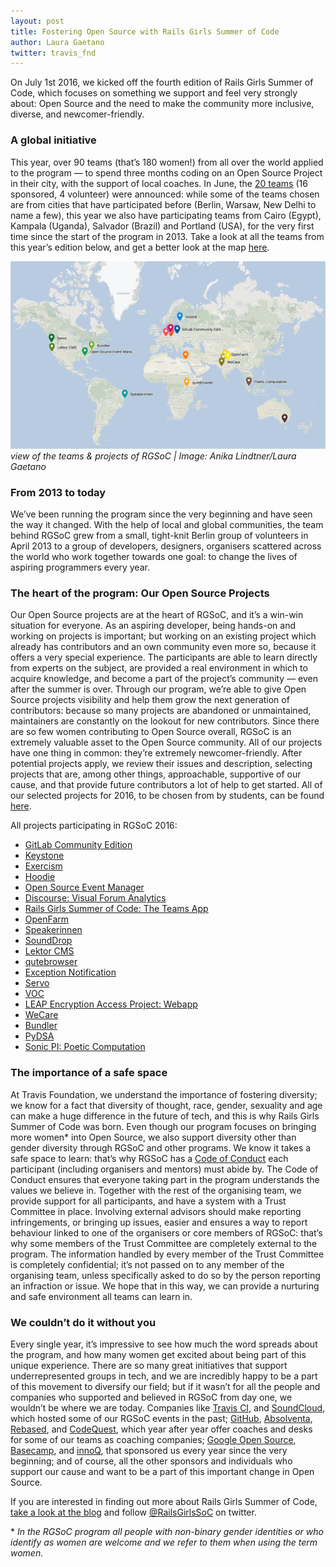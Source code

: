 ```yaml
---
layout: post
title: Fostering Open Source with Rails Girls Summer of Code
author: Laura Gaetano
twitter: travis_fnd
---
```


On July 1st 2016, we kicked off the fourth edition of Rails Girls Summer of Code, which focuses on something we support and feel very strongly about: Open Source and the need to make the community more inclusive, diverse, and newcomer-friendly.

### A global initiative

This year, over 90 teams (that’s 180 women!) from all over the world applied to the program — to spend three months coding on an Open Source Project in their city, with the support of local coaches. In June, the [20 teams](https://teams.railsgirlssummerofcode.org/teams) (16 sponsored, 4 volunteer) were announced: while some of the teams chosen are from cities that have participated before (Berlin, Warsaw, New Delhi to name a few), this year we also have participating teams from Cairo (Egypt), Kampala (Uganda), Salvador (Brazil) and Portland (USA), for the very first time since the start of the program in 2013. Take a look at all the teams from this year’s edition below, and get a better look at the map [here](https://drive.google.com/open?id=1-fqZtgmBTbs1cNw4MBB7mvoV96c&usp=sharing).

<a href="https://www.google.com/maps/d/u/0/viewer?mid=1-fqZtgmBTbs1cNw4MBB7mvoV96c"><img src="/images/blog/2016-08-19-rgsoc-map.png"></a>
<em> view of the teams & projects of RGSoC | Image: Anika Lindtner/Laura Gaetano</em>

### From 2013 to today

We’ve been running the program since the very beginning and have seen the way it changed. With the help of local and global communities, the team behind RGSoC grew from a small, tight-knit Berlin group of volunteers in April 2013 to a group of developers, designers, organisers scattered across the world who work together towards one goal: to change the lives of aspiring programmers every year.

### The heart of the program: Our Open Source Projects

Our Open Source projects are at the heart of RGSoC, and it’s a win-win situation for everyone. As an aspiring developer, being hands-on and working on projects is important; but working on an existing project which already has contributors and an own community even more so, because it offers a very special experience. The participants are able to learn directly from experts on the subject, are provided a real environment in which to acquire knowledge, and become a part of the project’s community — even after the summer is over. Through our program, we’re able to give Open Source projects visibility and help them grow the next generation of contributors: because so many projects are abandoned or unmaintained, maintainers are constantly on the lookout for new contributors. Since there are so few women contributing to Open Source overall, RGSoC is an extremely valuable asset to the Open Source community.
All of our projects have one thing in common: they’re extremely newcomer-friendly. After potential projects apply, we review their issues and description, selecting projects that are, among other things, approachable, supportive of our cause, and that provide future contributors a lot of help to get started. All of our selected projects for 2016, to be chosen from by students, can be found [here](https://teams.railsgirlssummerofcode.org/projects).

All projects participating in RGSoC 2016:

* [GitLab Community Edition](https://about.gitlab.com/features/)
* [Keystone](https://github.com/keystonejs/keystone)
* [Exercism](http://exercism.io/)
* [Hoodie](http://hood.ie/)
* [Open Source Event Manager](http://osem.io/)
* [Discourse: Visual Forum Analytics](https://meta.discourse.org/t/visual-forum-statistics/34744)
* [Rails Girls Summer of Code: The Teams App](https://teams.railsgirlssummerofcode.org/)
* [OpenFarm](https://openfarm.cc/)
* [Speakerinnen](https://speakerinnen.org/)
* [SoundDrop](http://sounddrop.audio/)
* [Lektor CMS](https://www.getlektor.com/)
* [qutebrowser](https://github.com/The-Compiler/qutebrowser)
* [Exception Notification](https://github.com/rails/exception_notification)
* [Servo](https://github.com/servo/servo)
* [VOC](https://github.com/pybee/voc)
* [LEAP Encryption Access Project: Webapp](https://leap.se/)
* [WeCare](https://github.com/hkasera/WeCare)
* [Bundler](http://bundler.io/)
* [PyDSA](https://github.com/pydsa/pydsa)
* [Sonic PI: Poetic Computation](https://github.com/samaaron/sonic-pi)

### The importance of a safe space

At Travis Foundation, we understand the importance of fostering diversity; we know for a fact that diversity of thought, race, gender, sexuality and age can make a huge difference in the future of tech, and this is why Rails Girls Summer of Code was born. Even though our program focuses on bringing more women\* into Open Source, we also support diversity other than gender diversity through RGSoC and other programs.
We know it takes a safe space to learn: that’s why RGSoC has a [Code of Conduct](http://railsgirlssummerofcode.org/about/code-of-conduct/) each participant (including organisers and mentors) must abide by. The Code of Conduct ensures that everyone taking part in the program understands the values we believe in. Together with the rest of the organising team, we provide support for all participants, and have a system with a Trust Committee in place. Involving external advisors should make reporting infringements, or bringing up issues, easier and ensures a way to report behaviour linked to one of the organisers or core members of RGSoC: that’s why some members of the Trust Committee are completely external to the program. The information handled by every member of the Trust Committee is completely confidential; it’s not passed on to any member of the organising team, unless specifically asked to do so by the person reporting an infraction or issue. We hope that in this way, we can provide a nurturing and safe environment all teams can learn in.

### We couldn’t do it without you

Every single year, it’s impressive to see how much the word spreads about the program, and how many women get excited about being part of this unique experience. There are so many great initiatives that support underrepresented groups in tech, and we are incredibly happy to be a part of this movement to diversify our field; but if it wasn’t for all the people and companies who supported and believed in RGSoC from day one, we wouldn’t be where we are today. Companies like [Travis CI](https://travis-ci.com/), and [SoundCloud](https://soundcloud.com/), which hosted some of our RGSoC events in the past; [GitHub](https://github.com/), [Absolventa](https://www.absolventa.de/), [Rebased](https://rebased.pl/), and [CodeQuest](http://www.codequest.com/), which year after year offer coaches and desks for some of our teams as coaching companies; [Google Open Source](https://developers.google.com/open-source/), [Basecamp](https://basecamp.com/), and [innoQ](https://www.innoq.com/de/), that sponsored us every year since the very beginning; and of course, all the other sponsors and individuals who support our cause and want to be a part of this important change in Open Source.

If you are interested in finding out more about Rails Girls Summer of Code, [take a look at the blog](http://railsgirlssummerofcode.org/blog/) and follow [@RailsGirlsSoC](https://twitter.com/railsgirlssoc) on twitter.

\* _In the RGSoC program all people with non-binary gender identities or who identify as women are welcome and we refer to them when using the term women._
